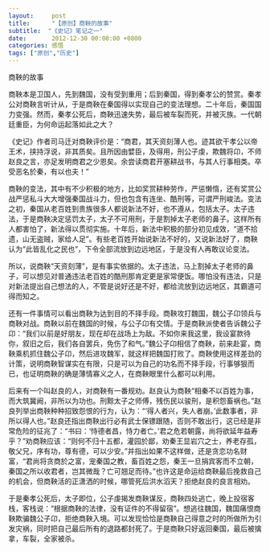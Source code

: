 ```yaml
---
layout:     post
title:      "【原创】商鞅的故事"
subtitle:  "《史记》笔记之一"
date:       2012-12-30 00:00:00 +0800
categories: 感悟
tags: ["原创","历史"]
---
```


商鞅的故事

商鞅本是卫国人，先到魏国，没有受到重用；后到秦国，得到秦孝公的赞赏。秦孝公对商鞅言听计从，于是商鞅在秦国得以实现自己的变法理想。二十年后，秦国国力变强。然而，秦孝公死后，商鞅迅速失势，最后被车裂而死，并被灭族。一代朝廷重臣，为何命运起落如此之大？

《史记》作者司马迁对商鞅评价是：“商君，其天资刻薄人也。迹其欲干孝公以帝王术，挟持浮说，非其质矣。且所因由嬖臣，及得用，刑公子虔，欺魏将卬，不师赵良之言，亦足发明商君之少恩矣。余尝读商君开塞耕战书，与其人行事相类。卒受恶名於秦，有以也夫！”
 
 商鞅的变法，其中有不少积极的地方，比如奖赏耕种劳作，严惩懒惰，还有奖赏公战严惩私斗大大增强秦国战斗力，但也包含有连坐、酷刑等，可谓严刑峻法。变法之初，秦国从老百姓到贵族很多人都说新法不好，也不遵从，包括太子。太子违法，于是商鞅决定惩罚太子，太子不可用刑，于是割掉太子老师的鼻子。这样所有人都害怕了，新法得以贯彻实施。十年后，新法中积极的部分初见成效，“道不拾遗，山无盗贼，家给人足”。有些老百姓开始说新法不好的，又说新法好了，商鞅认为“此皆乱化之民也”，下令全部流放到边远地区，于是没有人再敢议论变法。

 所以，说商鞅“天资刻薄”，是有事实依据的。太子违法，马上割掉太子老师的鼻子，可以想见对普通违法老百姓的酷刑那肯定更是家常便饭。哪怕没有违法，只是对新法提出自己想法的人，不管是说好还是不好，都给流放到边远地区，其霸道可得而知之。

 还有一件事情可以看出商鞅为达到目的不择手段。商鞅攻打魏国，魏公子卬领兵与商鞅对战。商鞅以前在魏国的时候，与公子卬有交情。于是商鞅派使者告诉魏公子卬：“我们以前是好朋友，现在却在战场上为敌。不如你来我这里，我设宴款待你，叙旧之后，我们各自罢兵，免伤了和气。”魏公子卬相信了商鞅，前来赴宴，商鞅乘机抓住魏公子卬，然后进攻魏军，就这样把魏国打败了。商鞅使用这样差劲的计策，说明商鞅智谋实在有限，只是可以为自己的功名而不择手段，行事够狠而已，也证明商鞅的确是薄情寡义之人，在商鞅眼里什么都可以利用。
  
  后来有一个叫赵良的人，对商鞅有一番规劝。赵良认为商鞅“相秦不以百姓为事，而大筑冀阙，非所以为功也。刑黥太子之师傅，残伤民以骏刑，是积怨畜祸也。”赵良列举出商鞅种种招致怨恨的行为，认为：“‘得人者兴，失人者崩。’此数事者，非所以得人也。”赵良还指出商鞅出行必有武士保镖跟随，否则不敢出行，这已经是非常危险的征兆了：“书曰：‘恃德者昌，恃力者亡。’君之危若朝露，尚将欲延年益寿乎？”劝商鞅应该：“则何不归十五都，灌园於鄙，劝秦王显岩穴之士，养老存孤，敬父兄，序有功，尊有德，可以少安。”并指出如果不这样做，还是贪恋功名财富，“君尚将贪商於之富，宠秦国之教，畜百姓之怨，秦王一旦捐宾客而不立朝，秦国之所以收君者，岂其微哉？亡可翘足而待。”也许这是命运给商鞅最后挽救自己的机会，但商鞅活的正潇洒的时候，哪管死后洪水滔天？拒绝赵良的良言相劝。
   
   于是秦孝公死后，太子即位，公子虔揭发商鞅谋反，商鞅四处逃亡，晚上投宿客栈，客栈说：“根据商鞅的法律，没有证件的不得留宿”。想逃往魏国，魏国痛恨商鞅欺骗魏公子卬，拒绝商鞅入境。可以发现恰恰是商鞅自己得意之时的所做所为引发灾祸，同时把自己最后所有的退路都封死了。于是商鞅只好返回秦国，最后被擒拿，车裂，全家被杀。
